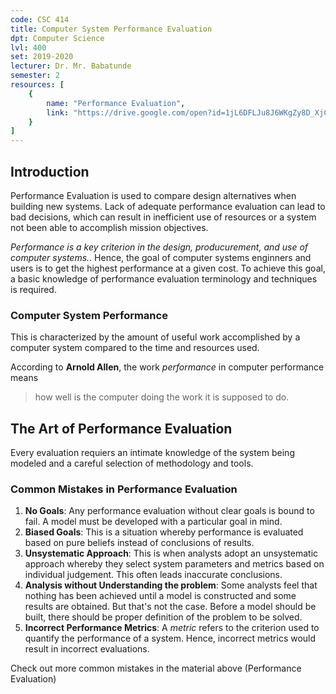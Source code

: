 ```yaml
---
code: CSC 414
title: Computer System Performance Evaluation
dpt: Computer Science
lvl: 400
set: 2019-2020
lecturer: Dr. Mr. Babatunde
semester: 2
resources: [
    {
        name: "Performance Evaluation",
        link: "https://drive.google.com/open?id=1jL6DFLJu8J6WKgZy8D_XjCwIQoP-ftMn"
    }
]
---
```


## Introduction

Performance Evaluation is used to compare design alternatives when building new systems. Lack of adequate performance evaluation can lead to bad decisions, which can result in inefficient use of resources or a system not been able to accomplish mission objectives.

_Performance is a key criterion in the design, producurement, and use of computer systems._. Hence, the goal of computer systems enginners and users is to get the highest performance at a given cost. To achieve this goal, a basic knowledge of performance evaluation terminology and techniques is required.

### Computer System Performance

This is characterized by the amount of useful work accomplished by a computer system compared to the time and resources used.

According to **Arnold Allen**, the work _performance_ in computer performance means
> how well is the computer doing the work it is supposed to do.

## The Art of Performance Evaluation

Every evaluation requiers an intimate knowledge of the system being modeled and a careful selection of methodology and tools.
 
### Common Mistakes in Performance Evaluation

1. **No Goals**: Any performance evaluation without clear goals is bound to fail. A model must be developed with a particular goal in mind.
2. **Biased Goals**: This is a situation whereby performance is evaluated based on pure beliefs instead of conclusions of results.
3. **Unsystematic Approach**: This is when analysts adopt an unsystematic approach whereby they select system parameters and metrics based on individual judgement. This often leads inaccurate conclusions.
4. **Analysis without Understanding the problem**: Some analysts feel that nothing has been achieved until a model is constructed and some results are obtained. But that's not the case. Before a model should be built, there should be proper definition of the problem to be solved.
5. **Incorrect Performance Metrics**: A _metric_ refers to the criterion used to quantify the performance of a system. Hence, incorrect metrics would result in incorrect evaluations.

Check out more common mistakes in the material above (Performance Evaluation)
